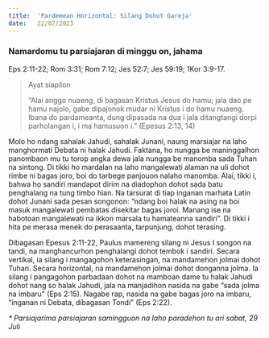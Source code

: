 ```yaml
---
title:  'Pardemean Horizontal: Silang Dohot Gareja'
date:   22/07/2023
---
```


### Namardomu tu parsiajaran di minggu on, jahama
Eps 2:11-22; Rom 3:31; Rom 7:12; Jes 52:7; Jes 59:19; 1Kor 3:9-17.

> <p>Ayat siapilon</p>
> “Alai anggo nuaeng, di bagasan Kristus Jesus do hamu; jala dao pe hamu najolo, gabe dipajonok mudar ni Kristus i do hamu nuaeng. Ibana do pardameanta, dung dipasada na dua i jala ditangtangi dorpi parholangan i, i ma hamusuon i.” (Epesus 2:13, 14)

Molo ho ndang sahalak Jahudi, sahalak Junani, naung marsiajar na laho manghormati Debata ni halak Jahudi. Faktana, ho nungga be maninggalhon panombaon mu tu torop angka dewa jala nungga be manomba sada Tuhan na sintong. Di tikki ho mardalan na laho mangalewati alaman na uli dohot rimbe ni bagas joro, boi do tarbege panjouon nalaho manomba. Alai, tikki i, bahwa ho sandiri mandapot dirim na diadophon dohot sada batu penghalang na tung timbo hian. Na tarsurat di tiap inganan marhata Latin dohot Junani sada pesan songonon: “ndang boi halak na asing na boi masuk mangalewati pembatas disekitar bagas joroi. Manang ise na habotoan mangalewati na ikkon marsala tu hamateanna sandiri”. Di tikki i hita pe merasa menek do perasaanta, tarpunjung, dohot terasing.

Dibagasan Epesus 2:11-22, Paulus mamereng silang ni Jesus I songon na tandi, na manghancurhon penghalangi dohot tembok i sandiri. Secara vertikal, ia silang i mangagohon keterasingan, na mandamehon jolmai dohot Tuhan. Secara horizontal, na mandamehon jolmai dohot donganna jolma. Ia silang i pangagohon parbadaan dohot na mamboan dame tu halak Jahudi dohot nang so halak Jahudi, jala na manjadihon nasida na gabe “sada jolma na imbaru” (Eps 2:15). Nagabe rap, nasida na gabe bagas joro na imbaru, “inganan ni Debata, dibagasan Tondi” (Eps 2:22).

_* Parsiajarima parsiajaran samingguon na laho paradehon tu ari sabat, 29 Juli_
